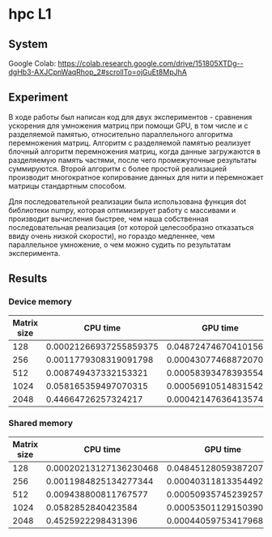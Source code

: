 # hpc L1
## System
Google Colab: https://colab.research.google.com/drive/151805XTDg--dgHb3-AXJCpnWaqRhop_2#scrollTo=ojGuEt8MpJhA
## Experiment
В ходе работы был написан код для двух экспериментов - сравнения ускорения для умножения матриц при помощи GPU, в том числе и с разделяемой памятью, относительно параллельного алгоритма перемножения матриц.
Алгоритм с разделяемой памятью реализует блочный алгоритм перемножения матриц, когда данные загружаются в разделяемую память частями, после чего промежуточные результаты суммируются. Второй алгоритм с более простой реализацией производит многократное копирование данных для нити и перемножает матрицы стандартным способом.

Для последовательной реализации была использована функция dot библиотеки numpy, которая оптимизирует работу с массивами и производит вычисления быстрее, чем наша собственная последовательная реализация (от которой целесообразно отказаться ввиду очень низкой скорости), но гораздо медленнее, чем параллельное умножение, о чем можно судить по результатам эксперимента.

## Results
### Device memory
|Matrix size|CPU time|GPU time|Speedup|
|-----------|--------|--------|-------|
|128|0.00021266937255859375| 0.04872474670410156|0.004364709658730594|
| 256|0.0011779308319091798|0.0004307746887207031| 2.734447642240425|
| 512|0.008749437332153321|0.0005839347839355468|14.98358647721705|
|1024|0.058165359497070315| 0.0005691051483154297| 102.20494344365312|
|2048|0.44664726257324217| 0.0004214763641357422| 1059.7207828939925|


### Shared memory
|Matrix size|CPU time|GPU time|Speedup|
|-----------|--------|--------|-------|
|128|0.00020213127136230468| 0.04845128059387207| 0.00417184579818659|
|256| 0.0011984825134277344| 0.00040311813354492186| 2.973030518097942|
| 512| 0.009438800811767577 | 0.0005093574523925781| 18.530799475753604|
|1024| 0.0582852840423584| 0.0005350112915039062 | 108.9421568627451|
| 2048 | 0.4525922298431396 | 0.0004405975341796875 | 1027.2237012987014 |

